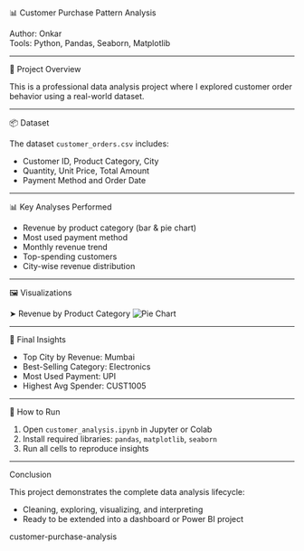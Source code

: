  📊 Customer Purchase Pattern Analysis

Author: Onkar  
Tools: Python, Pandas, Seaborn, Matplotlib

---

 📁 Project Overview

This is a professional data analysis project where I explored customer order behavior using a real-world dataset.

---

 📦 Dataset

The dataset `customer_orders.csv` includes:
- Customer ID, Product Category, City
- Quantity, Unit Price, Total Amount
- Payment Method and Order Date

---

 📊 Key Analyses Performed

- Revenue by product category (bar & pie chart)
- Most used payment method
- Monthly revenue trend
- Top-spending customers
- City-wise revenue distribution

---

 🖼️ Visualizations

 ➤ Revenue by Product Category
![Pie Chart](revenue_by_category.png)

---

 📌 Final Insights

- Top City by Revenue: Mumbai  
- Best-Selling Category: Electronics  
- Most Used Payment: UPI  
- Highest Avg Spender: CUST1005  

---

🚀 How to Run

1. Open `customer_analysis.ipynb` in Jupyter or Colab
2. Install required libraries: `pandas`, `matplotlib`, `seaborn`
3. Run all cells to reproduce insights

---

 Conclusion

This project demonstrates the complete data analysis lifecycle:
- Cleaning, exploring, visualizing, and interpreting
- Ready to be extended into a dashboard or Power BI project

 customer-purchase-analysis
